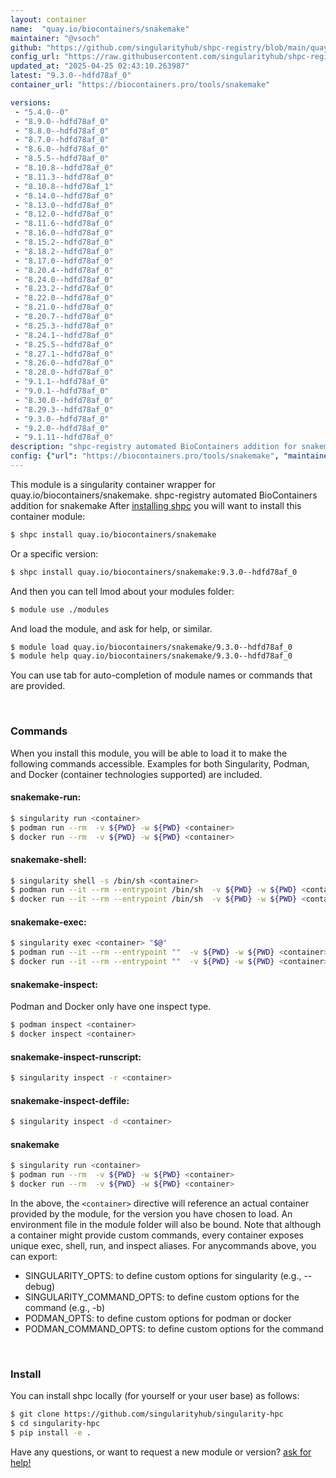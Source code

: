 ```yaml
---
layout: container
name:  "quay.io/biocontainers/snakemake"
maintainer: "@vsoch"
github: "https://github.com/singularityhub/shpc-registry/blob/main/quay.io/biocontainers/snakemake/container.yaml"
config_url: "https://raw.githubusercontent.com/singularityhub/shpc-registry/main/quay.io/biocontainers/snakemake/container.yaml"
updated_at: "2025-04-25 02:43:10.263987"
latest: "9.3.0--hdfd78af_0"
container_url: "https://biocontainers.pro/tools/snakemake"

versions:
 - "5.4.0--0"
 - "8.9.0--hdfd78af_0"
 - "8.8.0--hdfd78af_0"
 - "8.7.0--hdfd78af_0"
 - "8.6.0--hdfd78af_0"
 - "8.5.5--hdfd78af_0"
 - "8.10.8--hdfd78af_0"
 - "8.11.3--hdfd78af_0"
 - "8.10.8--hdfd78af_1"
 - "8.14.0--hdfd78af_0"
 - "8.13.0--hdfd78af_0"
 - "8.12.0--hdfd78af_0"
 - "8.11.6--hdfd78af_0"
 - "8.16.0--hdfd78af_0"
 - "8.15.2--hdfd78af_0"
 - "8.18.2--hdfd78af_0"
 - "8.17.0--hdfd78af_0"
 - "8.20.4--hdfd78af_0"
 - "8.24.0--hdfd78af_0"
 - "8.23.2--hdfd78af_0"
 - "8.22.0--hdfd78af_0"
 - "8.21.0--hdfd78af_0"
 - "8.20.7--hdfd78af_0"
 - "8.25.3--hdfd78af_0"
 - "8.24.1--hdfd78af_0"
 - "8.25.5--hdfd78af_0"
 - "8.27.1--hdfd78af_0"
 - "8.26.0--hdfd78af_0"
 - "8.28.0--hdfd78af_0"
 - "9.1.1--hdfd78af_0"
 - "9.0.1--hdfd78af_0"
 - "8.30.0--hdfd78af_0"
 - "8.29.3--hdfd78af_0"
 - "9.3.0--hdfd78af_0"
 - "9.2.0--hdfd78af_0"
 - "9.1.11--hdfd78af_0"
description: "shpc-registry automated BioContainers addition for snakemake"
config: {"url": "https://biocontainers.pro/tools/snakemake", "maintainer": "@vsoch", "description": "shpc-registry automated BioContainers addition for snakemake", "latest": {"9.3.0--hdfd78af_0": "sha256:44285f9b2aafe6e3e7615845ea315848b4b5a7c3054295ad6fb3cd407d3112cc"}, "tags": {"5.4.0--0": "sha256:234f510d296c03ef7d5d85268c33f37d58ac10e9b65780af58e3f82cf3eac8b3", "8.9.0--hdfd78af_0": "sha256:b64ef7f0647049d227f350406879e450d9a8a5f1e120e588bdfced0d094891f1", "8.8.0--hdfd78af_0": "sha256:fe71bfb1525ba30c79ddb6529b4b84734b374f4e8deaee62cb11effbaf2ad585", "8.7.0--hdfd78af_0": "sha256:af5ebbce2da9d5f5ad9a68ba7d5e050c219c8d9562710a46384ab0e1e2715db1", "8.6.0--hdfd78af_0": "sha256:10ea50c0ec1508e998b2e1a987c043dbeaa71ad5e808629ba7d5fd34d72bb969", "8.5.5--hdfd78af_0": "sha256:1b51b49baa71fcc34c9071f61c5b7fff397ce0f63a7a5035a87fc4320efc3a97", "8.10.8--hdfd78af_0": "sha256:43a958a4b12da111fcef111887379e3031e068e1a9670e84dd92b2c15f2465c9", "8.11.3--hdfd78af_0": "sha256:5ab936e53c7c229521da3e5f70b855ec3dc203c9f23057c184688f46793c1c95", "8.10.8--hdfd78af_1": "sha256:559cd7433f004bdd6f2f3e1464a8c423a7773e9a97ce5112a922e91db85cca52", "8.14.0--hdfd78af_0": "sha256:654259c4b039ba0dd2e98fa0cdb7efb37f16cad86f914cfd386f02e0f9e62dca", "8.13.0--hdfd78af_0": "sha256:dd43763a1d71416663c487fa143328f27d3097bb103a79dda8c8425b1ee95cbe", "8.12.0--hdfd78af_0": "sha256:c07a199e7bc5f6ea69be2ec30b65c83a83b3e0eacf5c0405de62998d9a656aca", "8.11.6--hdfd78af_0": "sha256:bda3efa52c631590f02c7b558bff6027ca4ac861b5b02baad62b9380ef00f3a2", "8.16.0--hdfd78af_0": "sha256:aa9f1ca1edc97c691b35fd2180c517ff3c86d647f6a1372977f94f1e310dc512", "8.15.2--hdfd78af_0": "sha256:0ba71e189d04caa0b0b88e616f81baf03a42f7455c25447972876bcb939e9324", "8.18.2--hdfd78af_0": "sha256:cb95353eac7f0cf074e871bfd588f758eaf4be3e84607e0827d306ec85e7241d", "8.17.0--hdfd78af_0": "sha256:c8617530636cb7d39798954f68711ddd46f07b94d9af40f8ebc02fb332af300d", "8.20.4--hdfd78af_0": "sha256:99d52d597dc0c8df331ede77963fc75ebd14f62d4a82224aee4d430293e9efc9", "8.24.0--hdfd78af_0": "sha256:af7ae2f2ef211dc0f86cb07e76228b6f11c0df83dabe3fbb1f782bb78d7f77be", "8.23.2--hdfd78af_0": "sha256:93a18bfd746917034213d2ada2fe7e2f9f520b6be8180e861eb360f854c07495", "8.22.0--hdfd78af_0": "sha256:9e16f36dda26b4e4583ea2058038b2c9d0c5c475cc03f73c071041558ab45308", "8.21.0--hdfd78af_0": "sha256:f76f5e7f8d2ff8642221de8e66bb5633b435e22394afea7f57f5e07f91163892", "8.20.7--hdfd78af_0": "sha256:e2f26fac244887a89c2ca13acd55088b175978c557888733b1b9e4f9aba5daa1", "8.25.3--hdfd78af_0": "sha256:9462fdd7bcd7972cdbeafc271e72b95bf7ae779c8cdabab77a5ed83cdd46508e", "8.24.1--hdfd78af_0": "sha256:9440e9d55404a1ae92a0f616e55c2c3d399c0ac2bbdc326e88cc98a9df068623", "8.25.5--hdfd78af_0": "sha256:4dd8792f93e71947cb7719928987c85167cddda83ea81fd1d038d17ed557e539", "8.27.1--hdfd78af_0": "sha256:2a181e248de98de9d88110a2048911c7b331fe13c6433be15da4c15aed4a8425", "8.26.0--hdfd78af_0": "sha256:91ef86fb087ff40c6ac524c12479d0777ea7ecb85825915ff3e2bca9512eb9a0", "8.28.0--hdfd78af_0": "sha256:1cd9c0f5c388aa2d632a00b58b9c253403c535ae760b7dc196edbc712d761363", "9.1.1--hdfd78af_0": "sha256:104c640a3f8c4cbe8f2233f6f1559b8f0343ba3e87f8b46402a72b65aebae043", "9.0.1--hdfd78af_0": "sha256:7d49df13648a96d271956fa5875204fd8315a3f5c2ebe0f5607bb8ed17286f67", "8.30.0--hdfd78af_0": "sha256:f80b92407d4600e4c77a9d75bb5bd82d09e0011ce5335e656c0fed7fe05d70d9", "8.29.3--hdfd78af_0": "sha256:efca8cfdbb4b9f642f6ab5810936ad46d7565bf7ca9cfe13d02fd520f41462c1", "9.3.0--hdfd78af_0": "sha256:44285f9b2aafe6e3e7615845ea315848b4b5a7c3054295ad6fb3cd407d3112cc", "9.2.0--hdfd78af_0": "sha256:9015c37561db9a436fca6fb388c80ee61dc6ccda69ac7d5725e79ae5f2b69aed", "9.1.11--hdfd78af_0": "sha256:bd3870c94b8129ae0be297ba5a7d264c616501b9aaeda995d22cd566ae1d39ab"}, "docker": "quay.io/biocontainers/snakemake"}
---
```


This module is a singularity container wrapper for quay.io/biocontainers/snakemake.
shpc-registry automated BioContainers addition for snakemake
After [installing shpc](#install) you will want to install this container module:


```bash
$ shpc install quay.io/biocontainers/snakemake
```

Or a specific version:

```bash
$ shpc install quay.io/biocontainers/snakemake:9.3.0--hdfd78af_0
```

And then you can tell lmod about your modules folder:

```bash
$ module use ./modules
```

And load the module, and ask for help, or similar.

```bash
$ module load quay.io/biocontainers/snakemake/9.3.0--hdfd78af_0
$ module help quay.io/biocontainers/snakemake/9.3.0--hdfd78af_0
```

You can use tab for auto-completion of module names or commands that are provided.

<br>

### Commands

When you install this module, you will be able to load it to make the following commands accessible.
Examples for both Singularity, Podman, and Docker (container technologies supported) are included.

#### snakemake-run:

```bash
$ singularity run <container>
$ podman run --rm  -v ${PWD} -w ${PWD} <container>
$ docker run --rm  -v ${PWD} -w ${PWD} <container>
```

#### snakemake-shell:

```bash
$ singularity shell -s /bin/sh <container>
$ podman run --it --rm --entrypoint /bin/sh  -v ${PWD} -w ${PWD} <container>
$ docker run --it --rm --entrypoint /bin/sh  -v ${PWD} -w ${PWD} <container>
```

#### snakemake-exec:

```bash
$ singularity exec <container> "$@"
$ podman run --it --rm --entrypoint ""  -v ${PWD} -w ${PWD} <container> "$@"
$ docker run --it --rm --entrypoint ""  -v ${PWD} -w ${PWD} <container> "$@"
```

#### snakemake-inspect:

Podman and Docker only have one inspect type.

```bash
$ podman inspect <container>
$ docker inspect <container>
```

#### snakemake-inspect-runscript:

```bash
$ singularity inspect -r <container>
```

#### snakemake-inspect-deffile:

```bash
$ singularity inspect -d <container>
```



#### snakemake

```bash
$ singularity run <container>
$ podman run --rm  -v ${PWD} -w ${PWD} <container>
$ docker run --rm  -v ${PWD} -w ${PWD} <container>
```


In the above, the `<container>` directive will reference an actual container provided
by the module, for the version you have chosen to load. An environment file in the
module folder will also be bound. Note that although a container
might provide custom commands, every container exposes unique exec, shell, run, and
inspect aliases. For anycommands above, you can export:

 - SINGULARITY_OPTS: to define custom options for singularity (e.g., --debug)
 - SINGULARITY_COMMAND_OPTS: to define custom options for the command (e.g., -b)
 - PODMAN_OPTS: to define custom options for podman or docker
 - PODMAN_COMMAND_OPTS: to define custom options for the command

<br>

### Install

You can install shpc locally (for yourself or your user base) as follows:

```bash
$ git clone https://github.com/singularityhub/singularity-hpc
$ cd singularity-hpc
$ pip install -e .
```

Have any questions, or want to request a new module or version? [ask for help!](https://github.com/singularityhub/singularity-hpc/issues)